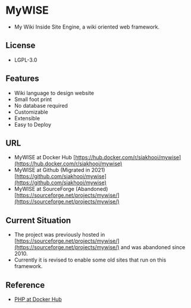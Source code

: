 # MyWISE
* My Wiki Inside Site Engine, a wiki oriented web framework.

## License
* LGPL-3.0

## Features
* Wiki language to design website
* Small foot print
* No database required
* Customizable
* Extensible
* Easy to Deploy

## URL
* MyWISE at Docker Hub [https://hub.docker.com/r/siakhooi/mywise](https://hub.docker.com/r/siakhooi/mywise)
* MyWISE at Github (Migrated in 2021) [https://github.com/siakhooi/mywise](https://github.com/siakhooi/mywise)
* MyWISE at SourceForge (Abandoned) [https://sourceforge.net/projects/mywise/](https://sourceforge.net/projects/mywise/)

## Current Situation
* The project was previously hosted in [https://sourceforge.net/projects/mywise/](https://sourceforge.net/projects/mywise/) and was abandoned since 2010.
* Currently it is revised to enable some old sites that run on this framework.

## Reference
* [PHP at Docker Hub](https://hub.docker.com/_/php)
